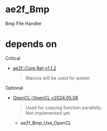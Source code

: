 # ae2f_Bmp
 Bmp FIle Handler

# depends on
Critical
- [ae2f::Core Rel-v1.1.2](https://github.com/yuisanae2f/ae2f_Core/releases/tag/Rel-v1.1.2)
	> Macros will be used for power.

Optional
- [OpenCL::OpenCL v2024.05.08](https://github.com/KhronosGroup/OpenCL-SDK/releases/tag/v2024.05.08)
	> Used for copying function parallelly.  
	> Not implemented yet.
	- ae2f_Bmp_Use_OpenCL